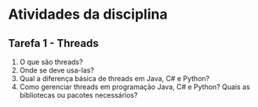 # Atividades da disciplina

## Tarefa 1 - Threads
  1) O que são threads?
  2) Onde se deve usa-las?
  3) Qual a diferença básica de threads em Java, C# e Python?
  4) Como gerenciar threads em programação Java, C# e Python? Quais as bibliotecas ou pacotes necessários?
